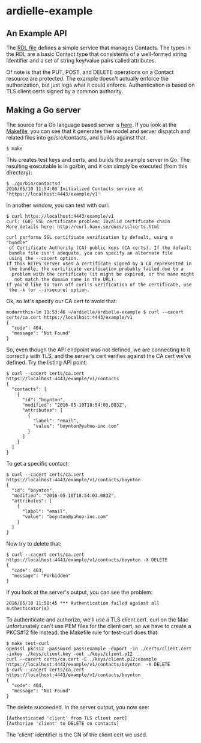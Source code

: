 # ardielle-example

## An Example API

The [RDL file](https://github.com/ardielle/ardielle-example/tree/master/rdl/contacts.rdl) defines a simple service that
manages Contacts. The types in the RDL are a basic Contact type that consistents of a well-formed string
identifier and a set of string key/value pairs called attributes. 

Of note is that the PUT, POST, and DELETE operations on a Contact resource are protected. The example doesn't
actually enforce the authorization, but just logs what it could enforce. Authentication is based on TLS client
certs signed by a common authority.

## Making a Go server

The source for a Go language based server is [here](https://github.com/ardielle/ardielle-example/blob/master/go/contactsd/main.go).
If you look at the [Makefile](https://github.com/ardielle/ardielle-example/blob/master/Makefile), you can see that it generates
the model and server dispatch and related files into go/src/contacts, and builds against that.

    $ make

This creates test keys and certs, and builds the example server in Go. The resulting executable is in go/bin, and
it can simply be executed (from this directory):

    $ ./go/bin/contactsd
    2016/05/10 11:54:03 Initialized Contacts service at 'https://localhost:4443/example/v1'

In another window, you can test with curl:

    $ curl https://localhost:4443/example/v1
    curl: (60) SSL certificate problem: Invalid certificate chain
    More details here: http://curl.haxx.se/docs/sslcerts.html
    
    curl performs SSL certificate verification by default, using a "bundle"
     of Certificate Authority (CA) public keys (CA certs). If the default
     bundle file isn't adequate, you can specify an alternate file
     using the --cacert option.
    If this HTTPS server uses a certificate signed by a CA represented in
     the bundle, the certificate verification probably failed due to a
      problem with the certificate (it might be expired, or the name might
       not match the domain name in the URL).
    If you'd like to turn off curl's verification of the certificate, use
     the -k (or --insecure) option.

Ok, so let's specify our CA cert to avoid that:

    modernthis-lm 11:53:46 ~/ardielle/ardielle-example $ curl --cacert certs/ca.cert https://localhost:4443/example/v1
    {
      "code": 404,
      "message": "Not Found"
    }

So, even though the API endpoint was not defined, we are connecting to it correctly with TLS, and the server's cert
verifies against the CA cert we've defined. Try the listing API point:

    $ curl --cacert certs/ca.cert https://localhost:4443/example/v1/contacts
    {
      "contacts": [
        {
          "id": "boynton",
          "modified": "2016-05-10T18:54:03.083Z",
          "attributes": [
            {
              "label": "email",
              "value": "boynton@yahoo-inc.com"
            }
          ]
        }
      ]
    }

To get a specific contact:

    $ curl --cacert certs/ca.cert https://localhost:4443/example/v1/contacts/boynton
    {
      "id": "boynton",
      "modified": "2016-05-10T18:54:03.083Z",
      "attributes": [
        {
          "label": "email",
          "value": "boynton@yahoo-inc.com"
        }
      ]
    }

Now try to delete that:

    $ curl --cacert certs/ca.cert https://localhost:4443/example/v1/contacts/boynton -X DELETE
    {
      "code": 403,
      "message": "Forbidden"
    }

If you look at the server's output, you can see the problem:

    2016/05/10 11:58:45 *** Authentication failed against all authenticator(s)

To authenticate and authorize, we'll use a TLS client cert. curl on the Mac unfortunately can't use PEM files for the
client cert, so we have to create a PKCS#12 file instead. the Makefile rule for test-curl does that:

    $ make test-curl
    openssl pkcs12 -password pass:example -export -in ./certs/client.cert -inkey ./keys/client.key -out ./keys/client.p12
    curl --cacert certs/ca.cert -E ./keys/client.p12:example https://localhost:4443/example/v1/contacts/boynton  -X DELETE
    $ curl --cacert certs/ca.cert https://localhost:4443/example/v1/contacts/boynton
    {
      "code": 404,
      "message": "Not Found"
    }

The delete succeeded. In the server output, you now see:

    [Authenticated 'client' from TLS client cert]
    [Authorize 'client' to DELETE on contacts]

The 'client' identifier is the CN of the client cert we used.

